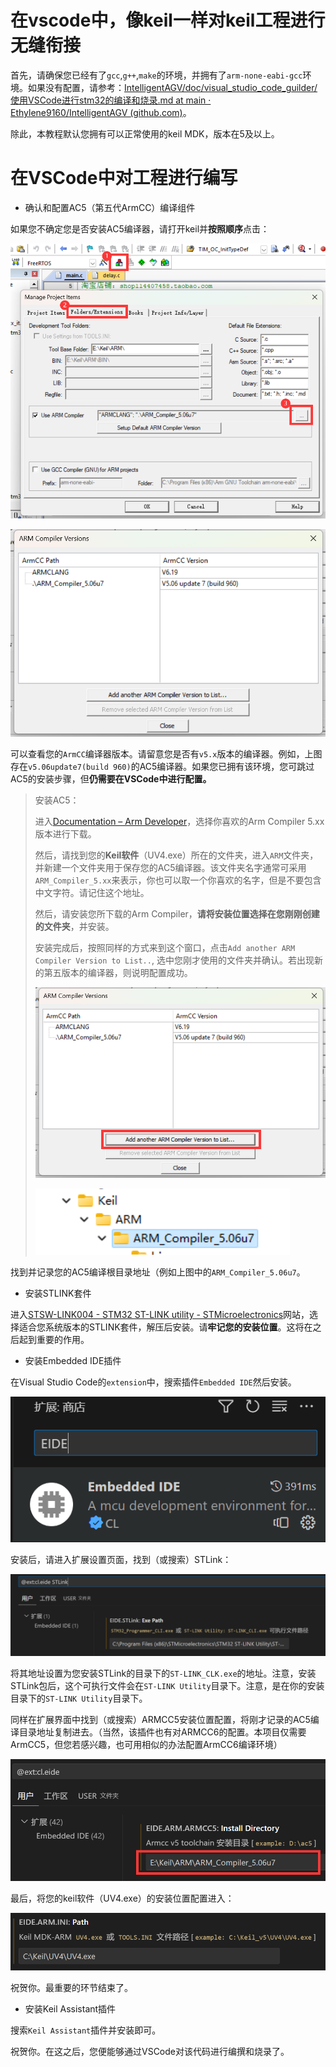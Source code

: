 # 在vscode中，像keil一样对keil工程进行无缝衔接

首先，请确保您已经有了`gcc`,`g++`,`make`的环境，并拥有了`arm-none-eabi-gcc`环境。如果没有配置，请参考：[IntelligentAGV/doc/visual_studio_code_guilder/使用VSCode进行stm32的编译和烧录.md at main · Ethylene9160/IntelligentAGV (github.com)](https://github.com/Ethylene9160/IntelligentAGV/blob/main/doc/visual_studio_code_guilder/使用VSCode进行stm32的编译和烧录.md)。

除此，本教程默认您拥有可以正常使用的keil MDK，版本在5及以上。

# 在VSCode中对工程进行编写

* 确认和配置AC5（第五代ArmCC）编译组件

如果您不确定您是否安装AC5编译器，请打开keil并**按照顺序**点击：

![image-20231202204405474](使用vscode像keil一样对keil工程进行无缝衔接.assets/image-20231202204405474.png)

![image-20231202204431684](使用vscode像keil一样对keil工程进行无缝衔接.assets/image-20231202204431684.png)

可以查看您的`ArmCC`编译器版本。请留意您是否有`v5.x`版本的编译器。例如，上图存在`v5.06update7(build 960)`的AC5编译器。如果您已拥有该环境，您可跳过AC5的安装步骤，但**仍需要在VSCode中进行配置。**

> 安装AC5：
>
> 进入[Documentation – Arm Developer](https://developer.arm.com/documentation/ka005184/latest)，选择你喜欢的Arm Compiler 5.xx版本进行下载。
>
> 然后，请找到您的**Keil软件**（UV4.exe）所在的文件夹，进入`ARM`文件夹，并新建一个文件夹用于保存您的AC5编译器。该文件夹名字通常可采用`ARM_Compiler_5.xx`来表示，你也可以取一个你喜欢的名字，但是不要包含中文字符。请记住这个地址。
>
> 然后，请安装您所下载的Arm Compiler，**请将安装位置选择在您刚刚创建的文件夹**，并安装。
>
> 安装完成后，按照同样的方式来到这个窗口，点击`Add another ARM Compiler Version to List..`, 选中您刚才使用的文件夹并确认。若出现新的第五版本的编译器，则说明配置成功。
>
> ![image-20231202205420722](使用vscode像keil一样对keil工程进行无缝衔接.assets/image-20231202205420722.png)
>
> ![image-20231202205434836](使用vscode像keil一样对keil工程进行无缝衔接.assets/image-20231202205434836.png)

找到并记录您的AC5编译根目录地址（例如上图中的`ARM_Compiler_5.06u7`。

* 安装STLINK套件

进入[STSW-LINK004 - STM32 ST-LINK utility - STMicroelectronics](https://www.st.com/en/development-tools/stsw-link004.html#get-software)网站，选择适合您系统版本的STLINK套件，解压后安装。请**牢记您的安装位置**。这将在之后起到重要的作用。

* 安装Embedded IDE插件

在Visual Studio Code的`extension`中，搜索插件`Embedded IDE`然后安装。

![image-20231202200252363](使用vscode像keil一样对keil工程进行无缝衔接.assets/image-20231202200252363.png)

安装后，请进入扩展设置页面，找到（或搜索）STLink：

![image-20231202200409096](使用vscode像keil一样对keil工程进行无缝衔接.assets/image-20231202200409096.png)

将其地址设置为您安装STLink的目录下的`ST-LINK_CLK.exe`的地址。注意，安装STLink包后，这个可执行文件会在`ST-LINK Utility`目录下。注意，是在你的安装目录下的`ST-LINK Utility`目录下。

同样在扩展界面中找到（或搜索）ARMCC5安装位置配置，将刚才记录的AC5编译目录地址复制进去。（当然，该插件也有对ARMCC6的配置。本项目仅需要ArmCC5，但您若感兴趣，也可用相似的办法配置ArmCC6编译环境）

![image-20231202205747251](使用vscode像keil一样对keil工程进行无缝衔接.assets/image-20231202205747251.png)

最后，将您的keil软件（UV4.exe）的安装位置配置进入：

![image-20231202210006012](使用vscode像keil一样对keil工程进行无缝衔接.assets/image-20231202210006012.png)

祝贺你。最重要的环节结束了。

* 安装Keil Assistant插件

搜索`Keil Assistant`插件并安装即可。

祝贺你。在这之后，您便能够通过VSCode对该代码进行编撰和烧录了。

